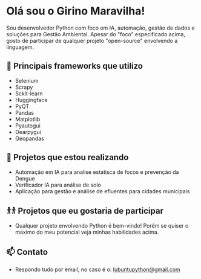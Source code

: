 # Olá sou o Girino Maravilha!

Sou desenvolvedor Python com foco em IA, automação, gestão de dados e soluções para Gestão Ambiental.
Apesar do "foco" especificado acima, gosto de participar de qualquer projeto "open-source" envolvendo a linguagem.

## 👾 Principais frameworks que utilizo

  - Selenium
  - Scrapy
  - Sckit-learn
  - Huggingface
  - PyQT
  - Pandas
  - Matplotlib
  - Pyautogui
  - Dearpygui
  - Geopandas
  
## 🌱 Projetos que estou realizando

  - Automação em IA para analise estatisca de focos e prevenção da Dengue
  - Verificador IA para análise de solo
  - Aplicação para gestão e análise de efluentes para cidades municipais
    
## 𐀪𐀪 Projetos que eu gostaria de participar

  - Qualquer projeto envolvendo Python é bem-vindo! Porém se quiser o maximo do meu potencial
    veja minhas habilidades acima.

## 📫 Contato

  - Respondo tudo por email, no caso é o: lubuntupython@gmail.com

